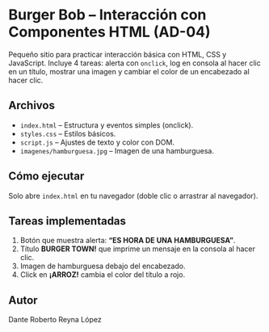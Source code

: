 # Burger Bob – Interacción con Componentes HTML (AD-04)

Pequeño sitio para practicar interacción básica con HTML, CSS y JavaScript.
Incluye 4 tareas: alerta con `onclick`, log en consola al hacer clic en un título,
mostrar una imagen y cambiar el color de un encabezado al hacer clic.

## Archivos
- `index.html` – Estructura y eventos simples (onclick).
- `styles.css` – Estilos básicos.
- `script.js` – Ajustes de texto y color con DOM.
- `imagenes/hamburguesa.jpg` – Imagen de una hamburguesa.

## Cómo ejecutar
Solo abre `index.html` en tu navegador (doble clic o arrastrar al navegador).

## Tareas implementadas
1. Botón que muestra alerta: **“ES HORA DE UNA HAMBURGUESA”**.  
2. Título **BURGER TOWN!** que imprime un mensaje en la consola al hacer clic.  
3. Imagen de hamburguesa debajo del encabezado.  
4. Click en **¡ARROZ!** cambia el color del título a rojo.

## Autor
Dante Roberto Reyna López
